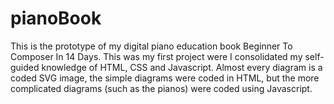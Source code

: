 # pianoBook

This is the prototype of my digital piano education book Beginner To Composer In 14 Days.
This was my first project were I consolidated my self-guided knowledge of HTML, CSS and Javascript. Almost every diagram is a coded SVG image, 
the simple diagrams were coded in HTML, but the more complicated diagrams (such as the pianos) were coded using Javascript.
